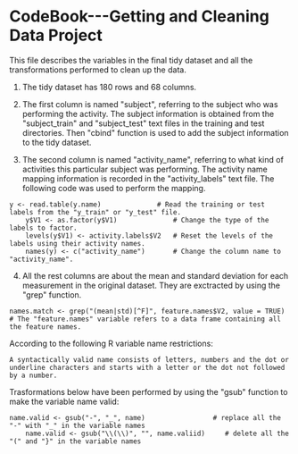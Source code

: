 CodeBook---Getting and Cleaning Data Project
============================================
This file describes the variables in the final tidy dataset and all the transformations performed to clean up the data.

1. The tidy dataset has 180 rows and 68 columns. 

2. The first column is named "subject", referring to the subject who was performing the activity. The subject information is obtained from the "subject_train" and "subject_test" text files in the training and test directories. Then "cbind" function is used to add the subject information to the tidy dataset. 

3. The second column is named "activity_name", referring to what kind of activities this particular subject was performing. The activity name mapping information is recorded in the "activity_labels" text file. The following code was used to perform the mapping.
<pre><code>y &lt;- read.table(y.name)              # Read the training or test labels from the "y_train" or "y_test" file.
    y$V1 &lt;- as.factor(y$V1)              # Change the type of the labels to factor.
    levels(y$V1) &lt;- activity.labels$V2   # Reset the levels of the labels using their activity names.
    names(y) &lt;- c("activity_name")       # Change the column name to "activity_name".
</code></pre>

4. All the rest columns are about the mean and standard deviation for each measurement in the original dataset. They are exctracted by using the "grep" function. 
<pre><code>names.match &lt;- grep("(mean|std)[^F]", feature.names$V2, value = TRUE) # The "feature.names" variable refers to a data frame containing all the feature names.
</code></pre>
According to the following R variable name restrictions: 
<pre><code>A syntactically valid name consists of letters, numbers and the dot or underline characters and starts with a letter or the dot not followed by a number.
</code></pre>
Trasformations below have been performed by using the "gsub" function to make the variable name valid:
<pre><code>name.valid &lt;- gsub("-", "_", name)	             # replace all the "-" with "_" in the variable names
    name.valid &lt;- gsub("\\(\\)", "", name.valiid)	 # delete all the "(" and "}" in the variable names
</code></pre>	